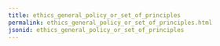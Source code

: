```yaml
---
title: ethics_general_policy_or_set_of_principles
permalink: ethics_general_policy_or_set_of_principles.html
jsonid: ethics_general_policy_or_set_of_principles
---
```

